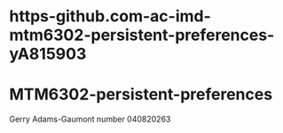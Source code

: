 # https-github.com-ac-imd-mtm6302-persistent-preferences-yA815903

# MTM6302-persistent-preferences

Gerry Adams-Gaumont
number 040820263